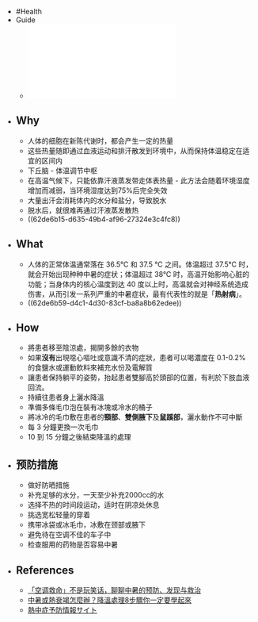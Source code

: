 - #Health
- Guide
	- ![中暑普适知识点](../assets/guideline_cards_A5_1658743026040_0.pdf)
- ## Why
	- 人体的细胞在新陈代谢时，都会产生一定的热量
	- 这些热量随即通过血液运动和排汗散发到环境中，从而保持体温稳定在适宜的区间内
	- 下丘脑 - 体温调节中枢
	- 在高温气候下，只能依靠汗液蒸发带走体表热量 - 此方法会随着环境湿度增加而减弱，当环境湿度达到75%后完全失效
	- 大量出汗会消耗体内的水分和盐分，导致脱水
	- 脱水后，就很难再通过汗液蒸发散热
	- ((62de6b15-d635-49b4-af96-27324e3c4fc8))
- ## What
	- 人体的正常体温通常落在 36.5℃ 和 37.5 ℃ 之间。体温超过 37.5℃ 时，就会开始出现种种中暑的症状；体温超过 38℃ 时，高温开始影响心脏的功能；当身体内的核心温度到达 40 度以上时，高温就会对神经系统造成伤害，从而引发一系列严重的中暑症状，最有代表性的就是「**热射病**」。
	- ((62de6b59-d4c1-4d30-83cf-ba8a8b62edee))
- ## How
	- 將患者移至陰涼處，揭開多餘的衣物
	- 如果**沒有**出現噁心嘔吐或意識不清的症狀，患者可以喝濃度在 0.1-0.2% 的食鹽水或運動飲料來補充水份及電解質
	- 讓患者保持躺平的姿勢，抬起患者雙腳高於頭部的位置，有利於下肢血液回流。
	- 持續往患者身上灑水降溫
	- 準備多條毛巾泡在裝有冰塊或冷水的桶子
	- 將冰冷的毛巾敷在患者的**頸部**、**雙側腋下**及**鼠蹊部**，灑水動作不可中斷
	- 每 3 分鐘更換一次毛巾
	- 10 到 15 分鐘之後結束降溫的處理
- ## 预防措施
	- 做好防晒措施
	- 补充足够的水分，一天至少补充2000cc的水
	- 选择不热的时间段运动，适时在阴凉处休息
	- 挑选宽松轻量的穿着
	- 携带冰袋或冰毛巾，冰敷在颈部或腋下
	- 避免待在空调不佳的车子中
	- 检查服用的药物是否容易中暑
- ## References
	- [「空调救命」不是玩笑话，聊聊中暑的预防、发现与救治](https://sspai.com/post/74761)
	- [中暑或熱衰竭怎麼辦？降溫處理8步驟你一定要學起來](https://health.udn.com/health/story/5975/3170052)
	- [熱中症予防情報サイト](https://www.wbgt.env.go.jp/heatillness_pr.php)